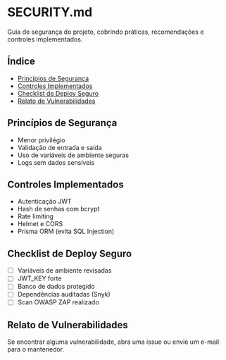 # SECURITY.md

Guia de segurança do projeto, cobrindo práticas, recomendações e controles implementados.

## Índice
- [Princípios de Segurança](#princípios-de-segurança)
- [Controles Implementados](#controles-implementados)
- [Checklist de Deploy Seguro](#checklist-de-deploy-seguro)
- [Relato de Vulnerabilidades](#relato-de-vulnerabilidades)

## Princípios de Segurança
- Menor privilégio
- Validação de entrada e saída
- Uso de variáveis de ambiente seguras
- Logs sem dados sensíveis

## Controles Implementados
- Autenticação JWT
- Hash de senhas com bcrypt
- Rate limiting
- Helmet e CORS
- Prisma ORM (evita SQL Injection)

## Checklist de Deploy Seguro
- [ ] Variáveis de ambiente revisadas
- [ ] JWT_KEY forte
- [ ] Banco de dados protegido
- [ ] Dependências auditadas (Snyk)
- [ ] Scan OWASP ZAP realizado

## Relato de Vulnerabilidades
Se encontrar alguma vulnerabilidade, abra uma issue ou envie um e-mail para o mantenedor.
